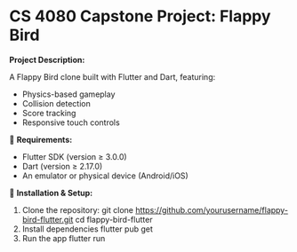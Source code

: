 # CS 4080 Capstone Project: Flappy Bird

**Project Description:**

A Flappy Bird clone built with Flutter and Dart, featuring:

- Physics-based gameplay
- Collision detection
- Score tracking
- Responsive touch controls
  
📌 **Requirements:** 
- Flutter SDK (version ≥ 3.0.0)
- Dart (version ≥ 2.17.0)
- An emulator or physical device (Android/iOS)

🚀 **Installation & Setup:**
1. Clone the repository:
     git clone https://github.com/yourusername/flappy-bird-flutter.git
     cd flappy-bird-flutter
2. Install dependencies
    flutter pub get
3. Run the app
    flutter run

